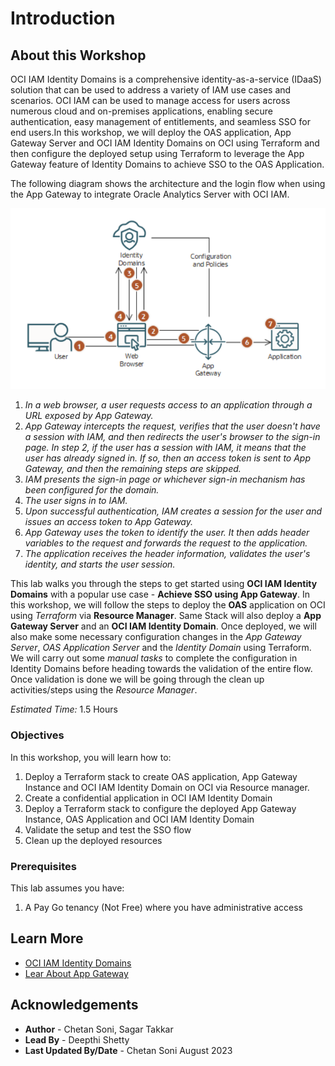 # Introduction

## About this Workshop

OCI IAM Identity Domains is a comprehensive identity-as-a-service (IDaaS) solution that can be used to address a variety of IAM use cases and scenarios. OCI IAM can be used to manage access for users across numerous cloud and on-premises applications, enabling secure authentication, easy management of entitlements, and seamless SSO for end users.In this workshop, we will deploy the OAS application, App Gateway Server and OCI IAM Identity Domains on OCI using Terraform and then configure the deployed setup using Terraform to leverage the App Gateway feature of Identity Domains to achieve SSO to the OAS Application.
  

The following diagram shows the architecture and the login flow when using the App Gateway to integrate Oracle Analytics Server with OCI IAM. 
 
  ![oas-oci-identity-domains](./images/oas-oci-identity-domains.png "oas-oci-identity-domains")

1. *In a web browser, a user requests access to an application through a URL exposed by App Gateway.*
2. *App Gateway intercepts the request, verifies that the user doesn't have a session with IAM, and then redirects the user's browser to the     sign-in page. In step 2, if the user has a session with IAM, it means that the user has already signed in. If so, then an access token is sent to App Gateway, and then the remaining steps are skipped.*
3. *IAM presents the sign-in page or whichever sign-in mechanism has been configured for the domain.*
4. *The user signs in to IAM.*
5. *Upon successful authentication, IAM creates a session for the user and issues an access token to App Gateway.*
6. *App Gateway uses the token to identify the user. It then adds header variables to the request and forwards the request to the application.*
7. *The application receives the header information, validates the user's identity, and starts the user session.*


This lab walks you through the steps to get started using **OCI IAM Identity Domains** with a popular use case - **Achieve SSO using App Gateway**. In this workshop, we will follow the steps to deploy the **OAS** application on OCI using *Terraform* via **Resource Manager**. Same Stack will also deploy a **App Gateway Server** and an **OCI IAM Identity Domain**. Once deployed, we will also make some necessary configuration changes in the *App Gateway Server*, *OAS Application Server* and the *Identity Domain* using Terraform. We will carry out some *manual tasks* to complete the configuration in Identity Domains before heading towards the validation of the entire flow. Once validation is done we will be going through the clean up activities/steps using the *Resource Manager*.


*Estimated Time:* 1.5 Hours


### Objectives

In this workshop, you will learn how to:

1. Deploy a Terraform stack to create OAS application, App Gateway Instance and OCI IAM Identity Domain on OCI via Resource manager.
2. Create a confidential application in OCI IAM Identity Domain
3. Deploy a Terraform stack to configure the deployed App Gateway Instance, OAS Application and OCI IAM Identity Domain
4. Validate the setup and test the SSO flow
5. Clean up the deployed resources


### Prerequisites
This lab assumes you have:
1. A Pay Go tenancy (Not Free) where you have administrative access


## Learn More

* [OCI IAM Identity Domains](https://docs.oracle.com/en-us/iaas/Content/Identity/home.htm)
* [Lear About App Gateway](https://docs.oracle.com/en-us/iaas/Content/Identity/appgateways/understand-app-gateway.htm)


## Acknowledgements
* **Author** - Chetan Soni, Sagar Takkar
* **Lead By** - Deepthi Shetty 
* **Last Updated By/Date** - Chetan Soni August 2023
